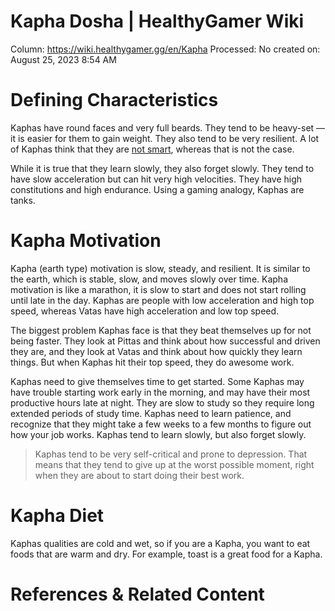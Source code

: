 # Kapha Dosha | HealthyGamer Wiki

Column: https://wiki.healthygamer.gg/en/Kapha
Processed: No
created on: August 25, 2023 8:54 AM

# Defining Characteristics

Kaphas have round faces and very full beards. They tend to be heavy-set — it is easier for them to gain weight. They also tend to be very resilient. A lot of Kaphas think that they are [not smart](https://wiki.healthygamer.gg/en/Learning), whereas that is not the case.

While it is true that they learn slowly, they also forget slowly. They tend to have slow acceleration but can hit very high velocities. They have high constitutions and high endurance. Using a gaming analogy, Kaphas are tanks.

# Kapha Motivation

Kapha (earth type) motivation is slow, steady, and resilient. It is similar to the earth, which is stable, slow, and moves slowly over time. Kapha motivation is like a marathon, it is slow to start and does not start rolling until late in the day. Kaphas are people with low acceleration and high top speed, whereas Vatas have high acceleration and low top speed.

The biggest problem Kaphas face is that they beat themselves up for not being faster. They look at Pittas and think about how successful and driven they are, and they look at Vatas and think about how quickly they learn things. But when Kaphas hit their top speed, they do awesome work.

Kaphas need to give themselves time to get started. Some Kaphas may have trouble starting work early in the morning, and may have their most productive hours late at night. They are slow to study so they require long extended periods of study time. Kaphas need to learn patience, and recognize that they might take a few weeks to a few months to figure out how your job works. Kaphas tend to learn slowly, but also forget slowly.

> Kaphas tend to be very self-critical and prone to depression. That means that they tend to give up at the worst possible moment, right when they are about to start doing their best work.
> 

# Kapha Diet

Kaphas qualities are cold and wet, so if you are a Kapha, you want to eat foods that are warm and dry. For example, toast is a great food for a Kapha.

# References & Related Content
